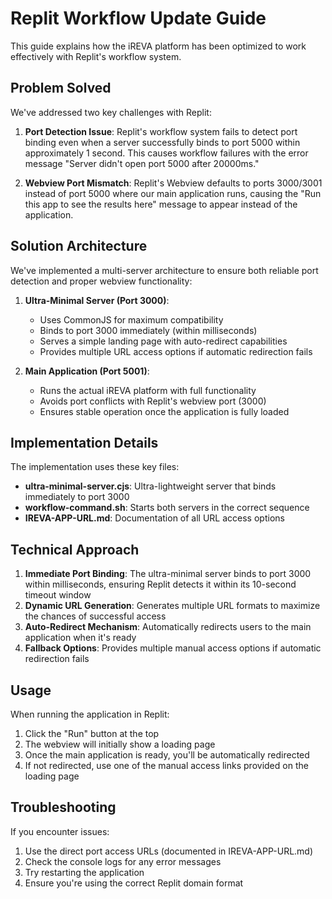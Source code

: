 # Replit Workflow Update Guide

This guide explains how the iREVA platform has been optimized to work effectively with Replit's workflow system.

## Problem Solved

We've addressed two key challenges with Replit:

1. **Port Detection Issue**: Replit's workflow system fails to detect port binding even when a server successfully binds to port 5000 within approximately 1 second. This causes workflow failures with the error message "Server didn't open port 5000 after 20000ms."

2. **Webview Port Mismatch**: Replit's Webview defaults to ports 3000/3001 instead of port 5000 where our main application runs, causing the "Run this app to see the results here" message to appear instead of the application.

## Solution Architecture

We've implemented a multi-server architecture to ensure both reliable port detection and proper webview functionality:

1. **Ultra-Minimal Server (Port 3000)**:
   - Uses CommonJS for maximum compatibility
   - Binds to port 3000 immediately (within milliseconds)
   - Serves a simple landing page with auto-redirect capabilities
   - Provides multiple URL access options if automatic redirection fails

2. **Main Application (Port 5001)**:
   - Runs the actual iREVA platform with full functionality
   - Avoids port conflicts with Replit's webview port (3000)
   - Ensures stable operation once the application is fully loaded

## Implementation Details

The implementation uses these key files:

- **ultra-minimal-server.cjs**: Ultra-lightweight server that binds immediately to port 3000
- **workflow-command.sh**: Starts both servers in the correct sequence
- **IREVA-APP-URL.md**: Documentation of all URL access options

## Technical Approach

1. **Immediate Port Binding**: The ultra-minimal server binds to port 3000 within milliseconds, ensuring Replit detects it within its 10-second timeout window
2. **Dynamic URL Generation**: Generates multiple URL formats to maximize the chances of successful access
3. **Auto-Redirect Mechanism**: Automatically redirects users to the main application when it's ready
4. **Fallback Options**: Provides multiple manual access options if automatic redirection fails

## Usage

When running the application in Replit:

1. Click the "Run" button at the top
2. The webview will initially show a loading page
3. Once the main application is ready, you'll be automatically redirected
4. If not redirected, use one of the manual access links provided on the loading page

## Troubleshooting

If you encounter issues:

1. Use the direct port access URLs (documented in IREVA-APP-URL.md)
2. Check the console logs for any error messages
3. Try restarting the application
4. Ensure you're using the correct Replit domain format